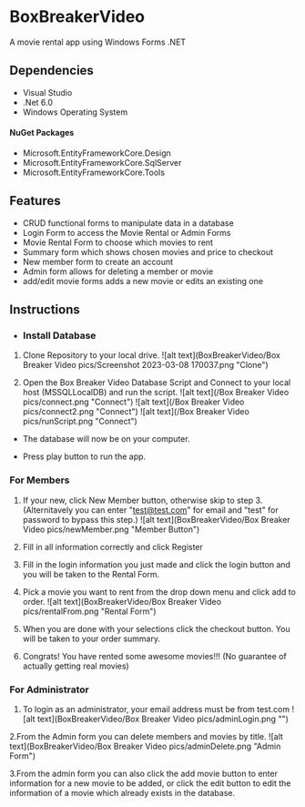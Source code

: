 # BoxBreakerVideo
A movie rental app using Windows Forms .NET

## Dependencies
- Visual Studio
- .Net 6.0
- Windows Operating System
#### NuGet Packages
- Microsoft.EntityFrameworkCore.Design
- Microsoft.EntityFrameworkCore.SqlServer
- Microsoft.EntityFrameworkCore.Tools

## Features
- CRUD functional forms to manipulate data in a database
- Login Form to access the Movie Rental or Admin Forms
- Movie Rental Form to choose which movies to rent
- Summary form which shows chosen movies and price to checkout
- New member form to create an account
- Admin form allows for deleting a member or movie
- add/edit movie forms adds a new movie or edits an existing one


## Instructions
- ### Install Database
1. Clone Repository to your local drive.
![alt text](BoxBreakerVideo/Box Breaker Video pics/Screenshot 2023-03-08 170037.png "Clone")

2. Open the Box Breaker Video Database Script and Connect to your local host (MSSQLLocalDB) and run the script.
![alt text](/Box Breaker Video pics/connect.png "Connect")
![alt text](/Box Breaker Video pics/connect2.png "Connect")
![alt text](/Box Breaker Video pics/runScript.png "Connect")

- The database will now be on your computer.

- Press play button to run the app.

### For Members 
1. If your new, click New Member button, otherwise skip to step 3.
(Alternitavely you can enter "test@test.com" for email and "test" for password to bypass this step.)
![alt text](BoxBreakerVideo/Box Breaker Video pics/newMember.png "Member Button")

2. Fill in all information correctly and click Register

3. Fill in the login information you just made and click the login button and you will be taken to the Rental Form.

4. Pick a movie you want to rent from the drop down menu and click add to order.
![alt text](BoxBreakerVideo/Box Breaker Video pics/rentalFrom.png "Rental Form")

5. When you are done with your selections click the checkout button. You will be taken to your order summary.

6. Congrats! You have rented some awesome movies!!! (No guarantee of actually getting real movies)


### For Administrator
1. To login as an administrator, your email address must be from test.com
![alt text](BoxBreakerVideo/Box Breaker Video pics/adminLogin.png "")

2.From the Admin form you can delete members and movies by title.
![alt text](BoxBreakerVideo/Box Breaker Video pics/adminDelete.png "Admin Form")

3.From the admin form you can also click the add movie button to enter information for a new movie to be added,
or click the edit button to edit the information of a movie which already exists in the database.
